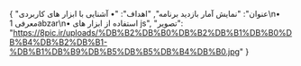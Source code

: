 {
  "عنوان": "نمایش آمار بازدید برنامه",
  "اهداف": "• آشنایی با ابزار های کاربردی\n• معرفی 1abzar\n• استفاده از ابزار های js",
  "تصویر": "https://8pic.ir/uploads/%DB%B2%DB%B0%DB%B2%DB%B1%DB%B0%DB%B4%DB%B2%DB%B1-%DB%B1%DB%B9%DB%B5%DB%B5%DB%B4%DB%B0.jpg"
}
